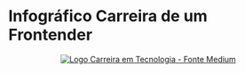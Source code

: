 # Infográfico Carreira de um Frontender

<p align="center">
  <a href="https://myersdev.medium.com/juniorfrontendroadmap-b6b3876d74f0">
    <img src="https://miro.medium.com/v2/resize:fit:4800/format:webp/0*2CKF8uKF0hGgVUlu" alt="Logo">
  </a>
    <a href="https://myersdev.medium.com/juniorfrontendroadmap-b6b3876d74f0">Carreira em Tecnologia - Fonte Medium</a>
  
</p>
